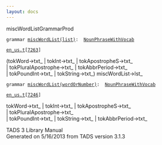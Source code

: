 ```yaml
---
layout: docs
---
```

<span class="title">miscWordList</span><span class="type">GrammarProd</span>

`grammar `<span class="classExtLink">[`miscWordList(list)`](../object/miscWordList(list).html)</span>` :   `[`NounPhraseWithVocab`](../object/NounPhraseWithVocab.html)

[`en_us.t`](../file/en_us.t.html)`[`[`7263`](../source/en_us.t.html#7263)`]`



(tokWord-\>txt\_ \| tokInt-\>txt\_ \| tokApostropheS-\>txt\_  
\| tokPluralApostrophe-\>txt\_ \| tokAbbrPeriod-\>txt\_  
\| tokPoundInt-\>txt\_ \| tokString-\>txt\_) miscWordList-\>lst\_  



`grammar `<span class="classExtLink">[`miscWordList(wordOrNumber)`](../object/miscWordList(wordOrNumber).html)</span>` :   `[`NounPhraseWithVocab`](../object/NounPhraseWithVocab.html)

[`en_us.t`](../file/en_us.t.html)`[`[`7246`](../source/en_us.t.html#7246)`]`



tokWord-\>txt\_ \| tokInt-\>txt\_ \| tokApostropheS-\>txt\_  
\| tokPluralApostrophe-\>txt\_  
\| tokPoundInt-\>txt\_ \| tokString-\>txt\_ \| tokAbbrPeriod-\>txt\_  





TADS 3 Library Manual  
Generated on 5/16/2013 from TADS version 3.1.3


